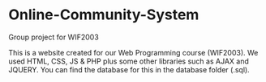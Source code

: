 # Online-Community-System
 Group project for WIF2003

This is a website created for our Web Programming course (WIF2003).
We used HTML, CSS, JS & PHP plus some other libraries such as AJAX and JQUERY.
You can find the database for this in the database folder (.sql).
